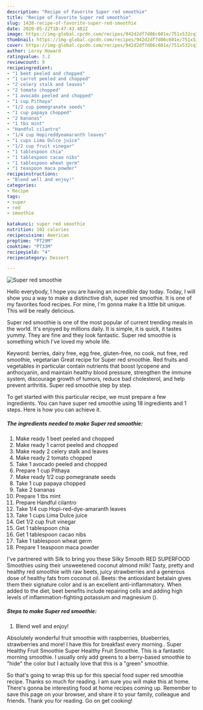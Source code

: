 ```yaml
---
description: "Recipe of Favorite Super red smoothie"
title: "Recipe of Favorite Super red smoothie"
slug: 1438-recipe-of-favorite-super-red-smoothie
date: 2020-05-22T10:47:43.482Z
image: https://img-global.cpcdn.com/recipes/942d2df7d86c601e/751x532cq70/super-red-smoothie-recipe-main-photo.jpg
thumbnail: https://img-global.cpcdn.com/recipes/942d2df7d86c601e/751x532cq70/super-red-smoothie-recipe-main-photo.jpg
cover: https://img-global.cpcdn.com/recipes/942d2df7d86c601e/751x532cq70/super-red-smoothie-recipe-main-photo.jpg
author: Leroy Howard
ratingvalue: 3.2
reviewcount: 9
recipeingredient:
- "1 beet peeled and chopped"
- "1 carrot peeled and chopped"
- "2 celery stalk and leaves"
- "2 tomato chopped"
- "1 avocado peeled and chopped"
- "1 cup Pithaya"
- "1/2 cup pomegranate seeds"
- "1 cup papaya chopped"
- "2 bananas"
- "1 tbs mint"
- "Handful cilantro"
- "1/4 cup Hopireddyeamaranth leaves"
- "1 cups Lima Dulce juice"
- "1/2 cup fruit vinegar"
- "1 tablespoon chia"
- "1 tablespoon cacao nibs"
- "1 tablespoon wheat germ"
- "1 teaspoon maca powder"
recipeinstructions:
- "Blend well and enjoy!"
categories:
- Recipe
tags:
- super
- red
- smoothie

katakunci: super red smoothie 
nutrition: 102 calories
recipecuisine: American
preptime: "PT29M"
cooktime: "PT33M"
recipeyield: "4"
recipecategory: Dessert

---
```



![Super red smoothie](https://img-global.cpcdn.com/recipes/942d2df7d86c601e/751x532cq70/super-red-smoothie-recipe-main-photo.jpg)

Hello everybody, I hope you are having an incredible day today. Today, I will show you a way to make a distinctive dish, super red smoothie. It is one of my favorites food recipes. For mine, I'm gonna make it a little bit unique. This will be really delicious.

Super red smoothie is one of the most popular of current trending meals in the world. It's enjoyed by millions daily. It is simple, it is quick, it tastes yummy. They are fine and they look fantastic. Super red smoothie is something which I've loved my whole life.

Keyword: berries, dairy free, egg free, gluten-free, no cook, nut free, red smoothie, vegetarian Great recipe for Super red smoothie. Red fruits and vegetables in particular contain nutrients that boost lycopene and anthocyanin, and maintain healthy blood pressure, strengthen the immune system, discourage growth of tumors, reduce bad cholesterol, and help prevent arthritis. Super red smoothie step by step.


To get started with this particular recipe, we must prepare a few ingredients. You can have super red smoothie using 18 ingredients and 1 steps. Here is how you can achieve it.

<!--inarticleads1-->

##### The ingredients needed to make Super red smoothie:

1. Make ready 1 beet peeled and chopped
1. Make ready 1 carrot peeled and chopped
1. Make ready 2 celery stalk and leaves
1. Make ready 2 tomato chopped
1. Take 1 avocado peeled and chopped
1. Prepare 1 cup Pithaya
1. Make ready 1/2 cup pomegranate seeds
1. Take 1 cup papaya chopped
1. Take 2 bananas
1. Prepare 1 tbs mint
1. Prepare Handful cilantro
1. Take 1/4 cup Hopi-red-dye-amaranth leaves
1. Take 1 cups Lima Dulce juice
1. Get 1/2 cup fruit vinegar
1. Get 1 tablespoon chia
1. Get 1 tablespoon cacao nibs
1. Take 1 tablespoon wheat germ
1. Prepare 1 teaspoon maca powder


I&#39;ve partnered with Silk to bring you these Silky Smooth RED SUPERFOOD Smoothies using their unsweetened coconut almond milk! Tasty, pretty and healthy red smoothie with raw beets, juicy strawberries and a generous dose of healthy fats from coconut oil. Beets: the antioxidant betalain gives them their signature color and is an excellent anti-inflammatory. When added to the diet, beet benefits include repairing cells and adding high levels of inflammation-fighting potassium and magnesium (). 

<!--inarticleads2-->

##### Steps to make Super red smoothie:

1. Blend well and enjoy!


Absolutely wonderful fruit smoothie with raspberries, blueberries, strawberries and more! I have this for breakfast every morning.. Super Healthy Fruit Smoothie Super Healthy Fruit Smoothie. This is a fantastic morning smoothie. I usually only add greens to a berry-based smoothie to &#34;hide&#34; the color but I actually love that this is a &#34;green&#34; smoothie. 

So that's going to wrap this up for this special food super red smoothie recipe. Thanks so much for reading. I am sure you will make this at home. There's gonna be interesting food at home recipes coming up. Remember to save this page on your browser, and share it to your family, colleague and friends. Thank you for reading. Go on get cooking!
